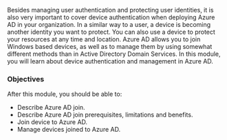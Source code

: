 Besides managing user authentication and protecting user identities, it is also very important to cover device authentication when deploying Azure AD in your organization. In a similar way to a user, a device is becoming another identity you want to protect. You can also use a device to protect your resources at any time and location. Azure AD allows you to join Windows based devices, as well as to manage them by using somewhat different methods than in Active Directory Domain Services. In this module, you will learn about device authentication and management in Azure AD.

### Objectives

After this module, you should be able to:

 -  Describe Azure AD join.
 -  Describe Azure AD join prerequisites, limitations and benefits.
 -  Join device to Azure AD.
 -  Manage devices joined to Azure AD.
